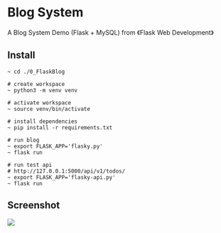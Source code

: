 Blog System
=========

A Blog System Demo (Flask + MySQL) from 《Flask Web Development》



## Install

```
~ cd ./0_FlaskBlog

# create workspace
~ python3 -m venv venv

# activate workspace
~ source venv/bin/activate

# install dependencies
~ pip install -r requirements.txt

# run blog
~ export FLASK_APP='flasky.py'
~ flask run

# run test api
# http://127.0.0.1:5000/api/v1/todos/
~ export FLASK_APP='flasky-api.py'
~ flask run
```



## Screenshot

![](https://github.com/ixiaopan/playground/raw/master/0_FlaskBlog/screenshots/blog-capture.png)

